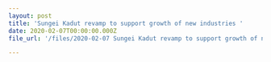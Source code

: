 ```yaml
---
layout: post
title: 'Sungei Kadut revamp to support growth of new industries '
date: 2020-02-07T00:00:00.000Z
file_url: '/files/2020-02-07 Sungei Kadut revamp to support growth of new industries.pdf'

---
```


